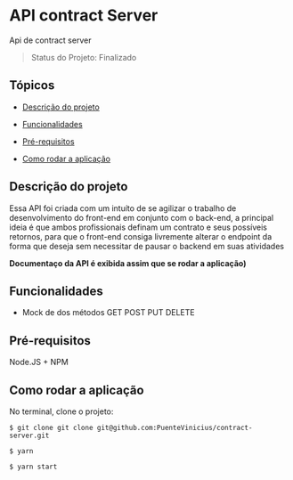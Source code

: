 
# API contract Server
Api de contract server

> Status do Projeto: Finalizado

## Tópicos

-  [Descrição do projeto](https://github.com/PuenteVinicius/contract-server/blob/main/README.md#user-content-descrição-do-projeto)

-  [Funcionalidades](https://github.com/PuenteVinicius/contract-server/blob/main/README.md#user-content-funcionalidades)

-  [Pré-requisitos](https://github.com/PuenteVinicius/contract-server/blob/main/README.md#user-content-pré-requisitos)

-  [Como rodar a aplicação](https://github.com/PuenteVinicius/contract-server/blob/main/README.md#user-content-como-rodar-a-aplicação)

## Descrição do projeto

Essa API foi criada com um intuíto de se agilizar o trabalho de desenvolvimento do front-end em conjunto com o back-end, a principal ideia é que ambos profissionais definam um contrato e seus possíveis retornos, para que o front-end consiga livremente alterar o endpoint da forma que deseja sem necessitar de pausar o backend em suas atividades

**Documentaço da API é exibida assim que se rodar a aplicação)**  

## Funcionalidades

- Mock de dos métodos GET POST PUT DELETE 

## Pré-requisitos
Node.JS + NPM

## Como rodar a aplicação

No terminal, clone o projeto:

```
$ git clone git clone git@github.com:PuenteVinicius/contract-server.git
```
```
$ yarn
```

```
$ yarn start
```
